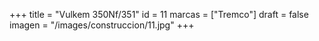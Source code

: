 +++
title = "Vulkem 350Nf/351"
id = 11
marcas = ["Tremco"]
draft = false
imagen = "/images/construccion/11.jpg"
+++

<!--more-->